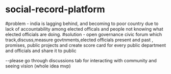# social-record-platform
#problem - india is lagging behind, and becoming to poor country due to lack of accountability among elected officals and people not knowing what elected officials are doing. 
#solution - open governance civic forum which track,discuss,measure govtnments,elected officials present and past , promises, public projects and create score card for every public department and officials and share it to public 

 --please go through discussions tab for interacting with community and seeing vision (whole idea mvp)
